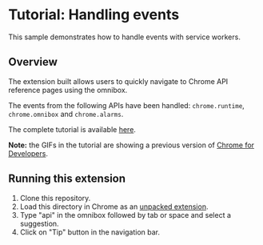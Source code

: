 # Tutorial: Handling events

This sample demonstrates how to handle events with service workers.

## Overview

The extension built allows users to quickly navigate to Chrome API reference pages using the omnibox.

The events from the following APIs have been handled: `chrome.runtime`, `chrome.omnibox` and `chrome.alarms`.

The complete tutorial is available [here](https://developer.chrome.com/docs/extensions/get-started/tutorial/service-worker-events).

**Note:** the GIFs in the tutorial are showing a previous version of [Chrome for Developers](https://developer.chrome.com).

## Running this extension

1. Clone this repository.
2. Load this directory in Chrome as an [unpacked extension](https://developer.chrome.com/docs/extensions/mv3/getstarted/development-basics/#load-unpacked).
3. Type "api" in the omnibox followed by tab or space and select a suggestion.
4. Click on "Tip" button in the navigation bar.
